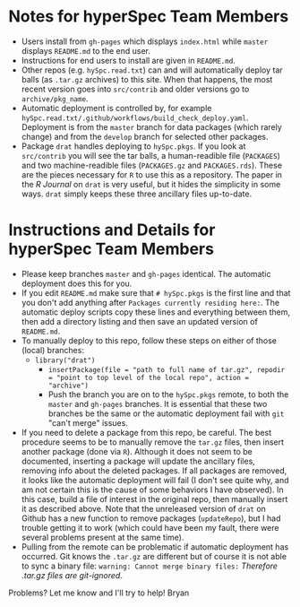 
# Notes for hyperSpec Team Members

* Users install from `gh-pages` which displays `index.html` while `master` displays `README.md` to the end user.
* Instructions for end users to install are given in `README.md`.
* Other repos (e.g. `hySpc.read.txt`) can and will automatically deploy tar balls (as `.tar.gz` archives) to this site.  When that happens, the most recent version goes into `src/contrib` and older versions go to `archive/pkg_name`.
* Automatic deployment is controlled by, for example `hySpc.read.txt/.github/workflows/build_check_deploy.yaml`. Deployment is from the `master` branch for data packages (which rarely change) and from the `develop` branch for selected other packages.
* Package `drat` handles deploying to `hySpc.pkgs`.  If you look at `src/contrib` you will see the tar balls, a human-readible file (`PACKAGES`) and two machine-readible files (`PACKAGES.gz` and `PACKAGES.rds`).  These are the pieces necessary for `R` to use this as a repository.  The paper in the _R Journal_ on `drat` is very useful, but it hides the simplicity in some ways. `drat` simply keeps these three ancillary files up-to-date.

# Instructions and Details for hyperSpec Team Members

* Please keep branches `master` and `gh-pages` identical.  The automatic deployment does this for you.
* If you edit `README.md` make sure that `# hySpc.pkgs` is the first line and that you don't add anything after `Packages currently residing here:`.  The automatic deploy scripts copy these lines and everything between them, then add a directory listing and then save an updated version of `README.md`.
* To manually deploy to this repo, follow these steps on either of those (local) branches:
  + `library("drat")`
	+ `insertPackage(file = "path to full name of tar.gz", repodir = "point to top level of the local repo", action = "archive")`
	+ Push the branch you are on to the `hySpc.pkgs` remote, to both the `master` and `gh-pages` branches.  It is essential that these two branches be the same or the automatic deployment fail with `git` "can't merge" issues.
* If you need to delete a package from this repo, be careful.  The best procedure seems to be to manually remove the `tar.gz` files, then insert another package (done via `R`).  Although it does not seem to be documented, inserting a package will update the ancillary files, removing info about the deleted packages.  If all packages are removed, it looks like the automatic deployment will fail (I don't see quite why, and am not certain this is the cause of some behaviors I have observed).  In this case, build a file of interest in the original repo, then manually insert it as described above.  Note that the unreleased version of `drat` on Github has a new function to remove packages (`updateRepo`), but I had trouble getting it to work (which could have been my fault, there were several problems present at the same time).
* Pulling from the remote can be problematic if automatic deployment has occurred.  Git knows the `.tar.gz` are different but of course it is not able to sync a binary file: `warning: Cannot merge binary files:` _Therefore .tar.gz files are git-ignored_.

Problems?  Let me know and I'll try to help!  Bryan
